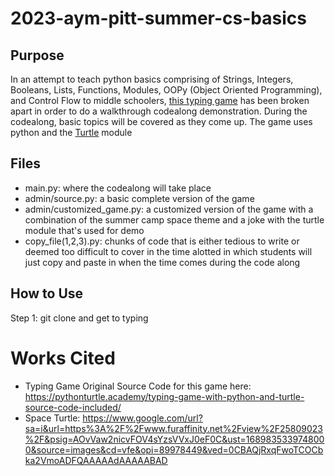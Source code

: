 # 2023-aym-pitt-summer-cs-basics

## Purpose
In an attempt to teach python basics comprising of Strings, Integers, Booleans, Lists, Functions, Modules, OOPy (Object Oriented Programming), and Control Flow to middle schoolers, [this typing game](https://pythonturtle.academy/typing-game-with-python-and-turtle-source-code-included/) has been broken apart in order to do a walkthrough codealong demonstration. During the codealong, basic topics will be covered as they come up. The game uses python and the [Turtle](https://docs.python.org/3/library/turtle.html) module

## Files
- main.py: where the codealong will take place
- admin/source.py: a basic complete version of the game
- admin/customized_game.py: a customized version of the game with a combination of the summer camp space theme and a joke with the turtle module that's used for demo
- copy_file(1,2,3).py: chunks of code that is either tedious to write or deemed too difficult to cover in the time alotted in which students will just copy and paste in when the time comes during the code along

## How to Use
Step 1: git clone and get to typing

# Works Cited
- Typing Game Original Source Code for this game here: https://pythonturtle.academy/typing-game-with-python-and-turtle-source-code-included/
- Space Turtle: https://www.google.com/url?sa=i&url=https%3A%2F%2Fwww.furaffinity.net%2Fview%2F25809023%2F&psig=AOvVaw2nicvFOV4sYzsVVxJ0eF0C&ust=1689835339748000&source=images&cd=vfe&opi=89978449&ved=0CBAQjRxqFwoTCOCbka2VmoADFQAAAAAdAAAAABAD


